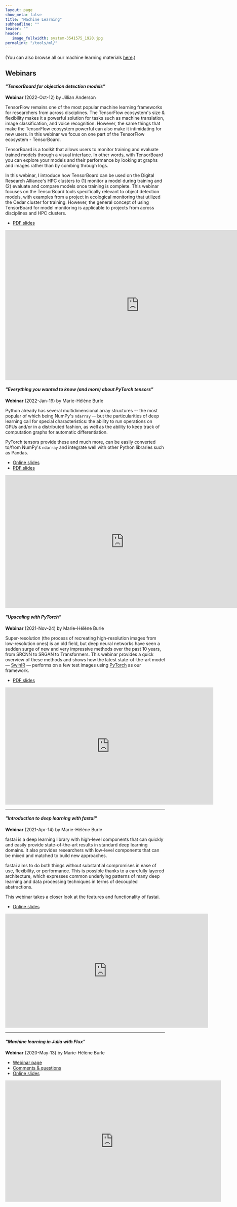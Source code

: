 ```yaml
---
layout: page
show_meta: false
title: "Machine Learning"
subheadline: ""
teaser: ""
header:
   image_fullwidth: system-3541575_1920.jpg
permalink: "/tools/ml/"
---
```


(You can also browse all our machine learning materials <a href="https://ml.westdri.ca/" target="_blank">here</a>.)

## Webinars





<a name="tensorboard"></a>
#### *"TensorBoard for objection detection models"*

**Webinar** (2022-Oct-12) by Jillian Anderson

TensorFlow remains one of the most popular machine learning frameworks for researchers from across
disciplines. The TensorFlow ecosystem's size & flexibility makes it a powerful solution for tasks such as
machine translation, image classification, and voice recognition. However, the same things that make the
TensorFlow ecosystem powerful can also make it intimidating for new users. In this webinar we focus on one
part of the TensorFlow ecosystem - TensorBoard.

TensorBoard is a toolkit that allows users to monitor training and evaluate trained models through a visual
interface. In other words, with TensorBoard you can explore your models and their performance by looking at
graphs and images rather than by combing through logs.

In this webinar, I introduce how TensorBoard can be used on the Digital Research Alliance's HPC clusters to
(1) monitor a model during training and (2) evaluate and compare models once training is complete. This
webinar focuses on the TensorBoard tools specifically relevant to object detection models, with examples from
a project in ecological monitoring that utilized the Cedar cluster for training. However, the general concept
of using TensorBoard for model monitoring is applicable to projects from across disciplines and HPC clusters.

* [PDF slides](https://raw.githubusercontent.com/WestGrid/trainingMaterials/gh-pages/materials/tensorBoard20221012.pdf)

<div class="flex-video">
	<iframe width="843" height="474" src="https://www.youtube.com/embed/y4YGqMcsIxc" title="TensorBoard for
	objection detection models" frameborder="0" allow="accelerometer; autoplay; clipboard-write;
	encrypted-media; gyroscope; picture-in-picture" allowfullscreen></iframe>
</div>

<a name="pytorch-tensors"></a>
#### *"Everything you wanted to know (and more) about PyTorch tensors"*

**Webinar** (2022-Jan-19) by Marie-Hélène Burle

Python already has several multidimensional array structures -- the most popular of which being NumPy's `ndarray` -- but the
particularities of deep learning call for special characteristics: the ability to run operations on GPUs and/or in a
distributed fashion, as well as the ability to keep track of computation graphs for automatic differentiation.

PyTorch tensors provide these and much more, can be easily converted to/from NumPy's `ndarray` and integrate well with
other Python libraries such as Pandas.

* [Online slides](https://slides.westdri.ca/torchtensors_webinar)
* [PDF slides](https://raw.githubusercontent.com/WestGrid/trainingMaterials/gh-pages/materials/torchtensors20220119.pdf)

<div class="flex-video">
	<iframe width="747" height="420" src="https://www.youtube.com/embed/n-3h9ucTN4w" title="YouTube video player"
	frameborder="0" allow="accelerometer; autoplay; clipboard-write; encrypted-media; gyroscope; picture-in-picture"
	allowfullscreen></iframe>
</div>

#### *"Upscaling with PyTorch"*

**Webinar** (2021-Nov-24) by Marie-Hélène Burle

Super-resolution (the process of recreating high-resolution images from low-resolution ones) is an old field, but deep
neural networks have seen a sudden surge of new and very impressive methods over the past 10 years, from SRCNN to SRGAN
to Transformers. This webinar provides a quick overview of these methods and shows how the latest state-of-the-art model
— [SwinIR](https://github.com/jingyunliang/swinir) — performs on a few test images using [PyTorch](https://pytorch.org)
as our framework.

* [PDF slides](https://raw.githubusercontent.com/WestGrid/trainingMaterials/gh-pages/materials/upscalingPyTorch20211124.pdf)

<div class="flex-video">
	<iframe width="657" height="370" src="https://www.youtube.com/embed/vtuSFQ_0u0M" title="YouTube video player"
	frameborder="0" allow="accelerometer; autoplay; clipboard-write; encrypted-media; gyroscope; picture-in-picture"
	allowfullscreen></iframe>
</div>

---

<a name="fastai"></a>
#### *"Introduction to deep learning with fastai"*

**Webinar** (2021-Apr-14) by Marie-Hélène Burle

fastai is a deep learning library with high-level components that can quickly and easily provide state-of-the-art
results in standard deep learning domains. It also provides researchers with low-level components that can be mixed and
matched to build new approaches.

fastai aims to do both things without substantial compromises in ease of use, flexibility, or performance. This is
possible thanks to a carefully layered architecture, which expresses common underlying patterns of many deep learning
and data processing techniques in terms of decoupled abstractions.

This webinar takes a closer look at the features and functionality of fastai.

* <a href="https://ml.westdri.ca/webinars/fastai" target="_blank">Online slides</a>

<div class="flex-video">
	<iframe width="640" height="360" src="https://www.youtube.com/embed/Q3__FzA6XLc" title="YouTube video player"
	frameborder="0" allow="accelerometer; autoplay; clipboard-write; encrypted-media; gyroscope; picture-in-picture"
	allowfullscreen></iframe>
</div>

---

#### *"Machine learning in Julia with Flux"*

**Webinar** (2020-May-13) by Marie-Hélène Burle

* <a href="https://ml.westdri.ca/webinars/flux.html" target="_blank">Webinar page</a>
* <a href="https://ml.westdri.ca/webinars/flux.html#headline-4" target="_blank">Comments & questions</a>
* <a href="https://westgrid-webinars.netlify.app/flux#" target="_blank">Online slides</a>

<div class="flex-video">
	<iframe width="681" height="383" src="https://www.youtube.com/embed/9nhVaJSuMF8" frameborder="0"
	allow="accelerometer; autoplay; encrypted-media; gyroscope; picture-in-picture"
	allowfullscreen></iframe>
</div>
